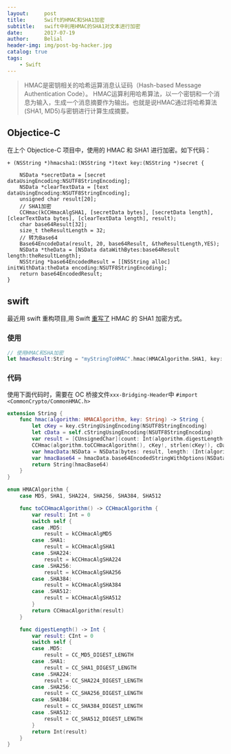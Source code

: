```yaml
---
layout:     post
title:      Swift的HMAC和SHA1加密
subtitle:   swift中利用HMAC的SHA1对文本进行加密
date:       2017-07-19
author:     Belial
header-img: img/post-bg-hacker.jpg
catalog: true
tags:
    - Swift
---
```


>HMAC是密钥相关的哈希运算消息认证码（Hash-based Message Authentication Code）。 HMAC运算利用哈希算法，以一个密钥和一个消息为输入，生成一个消息摘要作为输出。也就是说HMAC通过将哈希算法(SHA1, MD5)与密钥进行计算生成摘要。

## Objectice-C

在上个 Objectice-C 项目中，使用的 HMAC 和 SHA1 进行加密。如下代码：

```objc
+ (NSString *)hmacsha1:(NSString *)text key:(NSString *)secret {
    
    NSData *secretData = [secret dataUsingEncoding:NSUTF8StringEncoding];
    NSData *clearTextData = [text dataUsingEncoding:NSUTF8StringEncoding];
    unsigned char result[20];
    // SHA1加密
    CCHmac(kCCHmacAlgSHA1, [secretData bytes], [secretData length], [clearTextData bytes], [clearTextData length], result);
    char base64Result[32];
    size_t theResultLength = 32;
    // 转为Base64
    Base64EncodeData(result, 20, base64Result, &theResultLength,YES);
    NSData *theData = [NSData dataWithBytes:base64Result length:theResultLength];
    NSString *base64EncodedResult = [[NSString alloc] initWithData:theData encoding:NSUTF8StringEncoding];
    return base64EncodedResult;
}
```



## swift

最近用 swift 重构项目,用 Swift [重写了](https://stackoverflow.com/questions/26970807/implementing-hmac-and-sha1-encryption-in-swift?rq=1) HMAC 的 SHA1 加密方式。

### 使用

```swift
// 使用HMAC和SHA加密
let hmacResult:String = "myStringToHMAC".hmac(HMACAlgorithm.SHA1, key: "myKey")
```

### 代码

使用下面代码时，需要在 OC 桥接文件`xxx-Bridging-Header`中 `#import <CommonCrypto/CommonHMAC.h>`

```swift
extension String {
    func hmac(algorithm: HMACAlgorithm, key: String) -> String {
        let cKey = key.cStringUsingEncoding(NSUTF8StringEncoding)
        let cData = self.cStringUsingEncoding(NSUTF8StringEncoding)
        var result = [CUnsignedChar](count: Int(algorithm.digestLength()), repeatedValue: 0)
        CCHmac(algorithm.toCCHmacAlgorithm(), cKey!, strlen(cKey!), cData!, strlen(cData!), &result)
        var hmacData:NSData = NSData(bytes: result, length: (Int(algorithm.digestLength())))
        var hmacBase64 = hmacData.base64EncodedStringWithOptions(NSDataBase64EncodingOptions.Encoding76CharacterLineLength)
        return String(hmacBase64)
    }
}

enum HMACAlgorithm {
    case MD5, SHA1, SHA224, SHA256, SHA384, SHA512

    func toCCHmacAlgorithm() -> CCHmacAlgorithm {
        var result: Int = 0
        switch self {
        case .MD5:
            result = kCCHmacAlgMD5
        case .SHA1:
            result = kCCHmacAlgSHA1
        case .SHA224:
            result = kCCHmacAlgSHA224
        case .SHA256:
            result = kCCHmacAlgSHA256
        case .SHA384:
            result = kCCHmacAlgSHA384
        case .SHA512:
            result = kCCHmacAlgSHA512
        }
        return CCHmacAlgorithm(result)
    }

    func digestLength() -> Int {
        var result: CInt = 0
        switch self {
        case .MD5:
            result = CC_MD5_DIGEST_LENGTH
        case .SHA1:
            result = CC_SHA1_DIGEST_LENGTH
        case .SHA224:
            result = CC_SHA224_DIGEST_LENGTH
        case .SHA256:
            result = CC_SHA256_DIGEST_LENGTH
        case .SHA384:
            result = CC_SHA384_DIGEST_LENGTH
        case .SHA512:
            result = CC_SHA512_DIGEST_LENGTH
        }
        return Int(result)
    }
}


```

